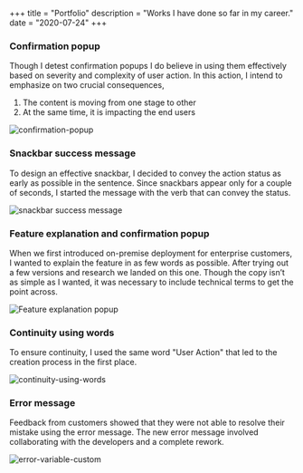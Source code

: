 +++
title = "Portfolio"
description = "Works I have done so far in my career."
date = "2020-07-24"
+++
### Confirmation popup

Though I detest confirmation popups I do believe in using them effectively based on severity and complexity of user action. 
In this action, I intend to emphasize on two crucial consequences,
1. The content is moving from one stage to other
2. At the same time, it is impacting the end users

![confirmation-popup](/confirmation-popup.png)

### Snackbar success message

To design an effective snackbar, I decided to convey the action status as early as possible in the sentence. Since snackbars appear only for a couple of seconds, I started the message with the verb that can convey the status.

![snackbar success message](/snackbar-success-message.png)

### Feature explanation and confirmation popup

When we first introduced on-premise deployment for enterprise customers, I wanted to explain the feature in as few words as possible. After trying out a few versions and research we landed on this one. Though the copy isn’t as simple as I wanted, it was necessary to include  technical terms to get the point across.

![Feature explanation popup](/feature-explanation-popup.png)

### Continuity using words

To ensure continuity, I used the same word "User Action" that led to the creation process in the first place.

![continuity-using-words](/continuity-using-words.png)

### Error message

Feedback from customers showed that they were not able to resolve their mistake using the error message. The new error message involved collaborating with the developers and a complete rework.

![error-variable-custom](/error-variable-custom.png)